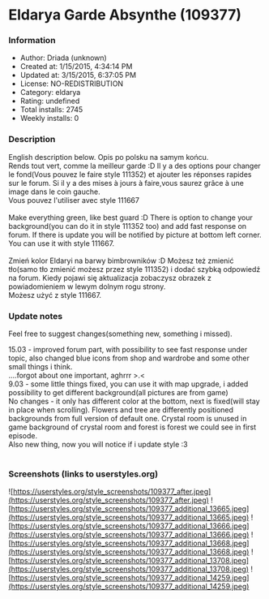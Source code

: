 # Eldarya Garde Absynthe (109377)

### Information
- Author: Driada (unknown)
- Created at: 1/15/2015, 4:34:14 PM
- Updated at: 3/15/2015, 6:37:05 PM
- License: NO-REDISTRIBUTION
- Category: eldarya
- Rating: undefined
- Total installs: 2745
- Weekly installs: 0


### Description
English description below. Opis po polsku na samym końcu.<br>
Rends tout vert, comme la meilleur garde :D Il y a des options pour changer le fond(Vous pouvez le faire style 111352) et ajouter les réponses rapides sur le forum. Si il y a des mises à jours à faire,vous saurez grâce à une image dans le coin gauche.<br> Vous pouvez l'utiliser avec style 111667 
<br><br>Make everything green, like best guard :D There is option to change your background(you can do it in style 111352 too) and add fast response on forum. If there is update you will be notified by picture at bottom left corner. <br> You can use it with style 111667.
<br><br>Zmień kolor Eldaryi na barwy bimbrowników :D Możesz też zmienić tło(samo tło zmienić możesz przez style 111352) i dodać szybką odpowiedź na forum. Kiedy pojawi się aktualizacja zobaczysz obrazek z powiadomieniem w lewym dolnym rogu strony.<br> Możesz użyć z style 111667.

### Update notes
Feel free to suggest changes(something new, something i missed).

15.03 - improved forum part, with possibility to see fast response under topic, also changed blue icons from shop and wardrobe and some other small things i think.
<br>
....forgot about one important, aghrrr >.<
<br>
9.03 - some little things fixed, you can use it with map upgrade, i added possibility to get different background(all pictures are from game) <br>
No changes - it only has different color at the bottom, next is fixed(will stay in place when scrolling). Flowers and tree are differently positioned backgrounds from full version of default one. Crystal room is unused in game background of crystal room and forest is forest we could see in first episode.<br>
Also new thing, now you will notice if i update style :3 <br> <br>

### Screenshots (links to userstyles.org)
![https://userstyles.org/style_screenshots/109377_after.jpeg](https://userstyles.org/style_screenshots/109377_after.jpeg)
![https://userstyles.org/style_screenshots/109377_additional_13665.jpeg](https://userstyles.org/style_screenshots/109377_additional_13665.jpeg)
![https://userstyles.org/style_screenshots/109377_additional_13666.jpeg](https://userstyles.org/style_screenshots/109377_additional_13666.jpeg)
![https://userstyles.org/style_screenshots/109377_additional_13668.jpeg](https://userstyles.org/style_screenshots/109377_additional_13668.jpeg)
![https://userstyles.org/style_screenshots/109377_additional_13708.jpeg](https://userstyles.org/style_screenshots/109377_additional_13708.jpeg)
![https://userstyles.org/style_screenshots/109377_additional_14259.jpeg](https://userstyles.org/style_screenshots/109377_additional_14259.jpeg)

